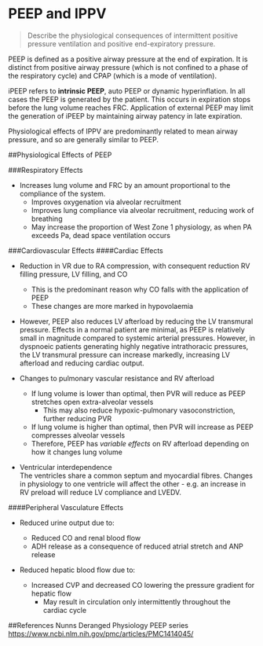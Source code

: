 # PEEP and IPPV
> Describe the physiological consequences of intermittent positive pressure ventilation and positive end-expiratory pressure.

PEEP is defined as a positive airway pressure at the end of expiration. It is distinct from positive airway pressure (which is not confined to a phase of the respiratory cycle) and CPAP (which is a mode of ventilation).

iPEEP refers to **intrinsic PEEP**, auto PEEP or dynamic hyperinflation. In all cases the PEEP is generated by the patient. This occurs in expiration stops before the lung volume reaches FRC. Application of external PEEP may limit the generation of iPEEP by maintaining airway patency in late expiration.

Physiological effects of IPPV are predominantly related to mean airway pressure, and so are generally similar to PEEP.

##Physiological Effects of PEEP

###Respiratory Effects
* Increases lung volume and FRC by an amount proportional to the compliance of the system.
    * Improves oxygenation via alveolar recruitment
    * Improves lung compliance via alveolar recruitment, reducing work of breathing
    * May increase the proportion of West Zone 1 physiology, as when PA exceeds Pa, dead space ventilation occurs

###Cardiovascular Effects
####Cardiac Effects
* Reduction in VR due to RA compression, with consequent reduction RV filling pressure, LV filling, and CO
    * This is the predominant reason why CO falls with the application of PEEP
    * These changes are more marked in hypovolaemia



* However, PEEP also reduces LV afterload by reducing the LV transmural pressure. Effects in a normal patient are minimal, as PEEP is relatively small in magnitude compared to systemic arterial pressures. However, in dyspnoeic patients generating highly negative intrathoracic pressures, the LV transmural pressure can increase markedly, increasing LV afterload and reducing cardiac output.


* Changes to pulmonary vascular resistance and RV afterload
    * If lung volume is lower than optimal, then PVR will reduce as PEEP stretches open extra-alveolar vessels
        * This may also reduce hypoxic-pulmonary vasoconstriction, further reducing PVR
    * If lung volume is higher than optimal, then PVR will increase as PEEP compresses alveolar vessels
    * Therefore, PEEP has *variable effects* on RV afterload depending on how it changes lung volume


* Ventricular interdependence  
  The ventricles share a common septum and myocardial fibres. Changes in physiology to one ventricle will affect the other - e.g. an increase in RV preload will reduce LV compliance and LVEDV.

####Peripheral Vasculature Effects
* Reduced urine output due to:
    * Reduced CO and renal blood flow
    * ADH release as a consequence of reduced atrial stretch and ANP release


* Reduced hepatic blood flow due to:
    * Increased CVP and decreased CO lowering the pressure gradient for hepatic flow
        * May result in circulation only intermittently throughout the cardiac cycle


##References
Nunns
Deranged Physiology PEEP series
https://www.ncbi.nlm.nih.gov/pmc/articles/PMC1414045/